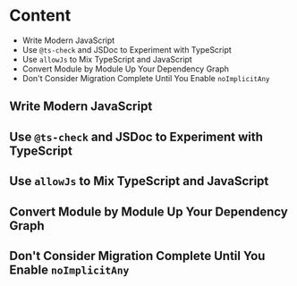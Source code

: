 # Content
- Write Modern JavaScript
- Use `@ts-check` and JSDoc to Experiment with TypeScript
- Use `allowJs` to Mix TypeScript and JavaScript
- Convert Module by Module Up Your Dependency Graph
- Don't Consider Migration Complete Until You Enable `noImplicitAny`


## Write Modern JavaScript
## Use `@ts-check` and JSDoc to Experiment with TypeScript
## Use `allowJs` to Mix TypeScript and JavaScript
## Convert Module by Module Up Your Dependency Graph
## Don't Consider Migration Complete Until You Enable `noImplicitAny`